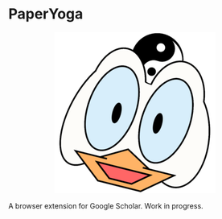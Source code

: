 # PaperYoga
<p align = "center">
    <img src="img/paperyoga320.png">
</p>

A browser extension for Google Scholar. Work in progress.
